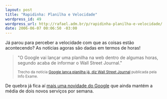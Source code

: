 ```yaml
--- 
layout: post
title: "Rapidinha: Planilha e Velocidade"
wordpress_id: 49
wordpress_url: http://rafael.adm.br/p/rapidinha-planilha-e-velocidade/
date: 2006-06-07 00:06:50 -03:00
---
```

Já parou para perceber a velocidade com que as coisas estão acontecendo? As notícias agoras são dadas em termos de horas!
<blockquote><span class="navegacao">"O Google vai lançar uma planilha na web dentro de algumas horas, segundo acaba de informar o Wall Street Journal."</span>

<small><span class="navegacao">Trecho da notícia </span><a title="Ver a matéria (nova janela)" target="_blank" href="http://info.abril.com.br/aberto/infonews/062006/05062006-21.shl">Google lança planilha já, diz Wall Street Journal</a> publicada pela Info Exame.</small></blockquote>
De quebra já fica aí <a target="_blank" title="Visitar o Google Spreadsheet (nova janela)" href="http://spreadsheets.google.com/">mais uma novidade do Google</a> que ainda mantém a média de dois novos serviços por semana.
<blockquote />
